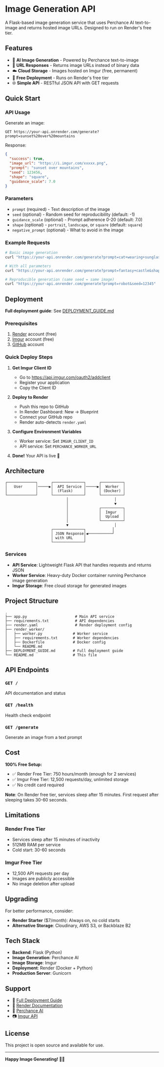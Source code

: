 # Image Generation API

A Flask-based image generation service that uses Perchance AI text-to-image and returns hosted image URLs. Designed to run on Render's free tier.

## Features

- 🎨 **AI Image Generation** - Powered by Perchance text-to-image
- 🔗 **URL Responses** - Returns image URLs instead of binary data
- ☁️ **Cloud Storage** - Images hosted on Imgur (free, permanent)
- 🚀 **Free Deployment** - Runs on Render's free tier
- 🌐 **Simple API** - RESTful JSON API with GET requests

## Quick Start

### API Usage

Generate an image:
```
GET https://your-api.onrender.com/generate?prompt=sunset%20over%20mountains
```

Response:
```json
{
  "success": true,
  "image_url": "https://i.imgur.com/xxxxx.png",
  "prompt": "sunset over mountains",
  "seed": 123456,
  "shape": "square",
  "guidance_scale": 7.0
}
```

### Parameters

- `prompt` (required) - Text description of the image
- `seed` (optional) - Random seed for reproducibility (default: -1)
- `guidance_scale` (optional) - Prompt adherence 0-20 (default: 7.0)
- `shape` (optional) - `portrait`, `landscape`, or `square` (default: `square`)
- `negative_prompt` (optional) - What to avoid in the image

### Example Requests

```bash
# Basic image generation
curl "https://your-api.onrender.com/generate?prompt=cat+wearing+sunglasses"

# With all parameters
curl "https://your-api.onrender.com/generate?prompt=fantasy+castle&shape=landscape&guidance_scale=8&negative_prompt=blurry"

# Reproducible generation (same seed = same image)
curl "https://your-api.onrender.com/generate?prompt=robot&seed=12345"
```

## Deployment

**Full deployment guide**: See [DEPLOYMENT_GUIDE.md](DEPLOYMENT_GUIDE.md)

### Prerequisites

1. [Render](https://render.com) account (free)
2. [Imgur](https://imgur.com) account (free)
3. [GitHub](https://github.com) account

### Quick Deploy Steps

1. **Get Imgur Client ID**
   - Go to https://api.imgur.com/oauth2/addclient
   - Register your application
   - Copy the Client ID

2. **Deploy to Render**
   - Push this repo to GitHub
   - In Render Dashboard: New → Blueprint
   - Connect your GitHub repo
   - Render auto-detects `render.yaml`

3. **Configure Environment Variables**
   - Worker service: Set `IMGUR_CLIENT_ID`
   - API service: Set `PERCHANCE_WORKER_URL`

4. **Done!** Your API is live 🎉

## Architecture

```
┌─────────────┐      ┌──────────────┐      ┌──────────┐
│   User      │─────▶│  API Service │─────▶│  Worker  │
│             │      │  (Flask)     │      │ (Docker) │
└─────────────┘      └──────────────┘      └──────────┘
                            │                     │
                            │                     ▼
                            │              ┌──────────┐
                            │              │  Imgur   │
                            │              │  Upload  │
                            │              └──────────┘
                            ▼                     │
                     ┌──────────────┐            │
                     │ JSON Response│◀───────────┘
                     │ with URL     │
                     └──────────────┘
```

### Services

- **API Service**: Lightweight Flask API that handles requests and returns JSON
- **Worker Service**: Heavy-duty Docker container running Perchance image generation
- **Imgur Storage**: Free cloud storage for generated images

## Project Structure

```
.
├── app.py                      # Main API service
├── requirements.txt            # API dependencies
├── render.yaml                 # Render deployment config
├── render_worker/
│   ├── worker.py              # Worker service
│   ├── requirements.txt       # Worker dependencies
│   ├── Dockerfile             # Docker config
│   └── README.md
├── DEPLOYMENT_GUIDE.md        # Full deployment guide
└── README.md                  # This file
```

## API Endpoints

### `GET /`
API documentation and status

### `GET /health`
Health check endpoint

### `GET /generate`
Generate an image from a text prompt

## Cost

**100% Free Setup:**
- ✅ Render Free Tier: 750 hours/month (enough for 2 services)
- ✅ Imgur Free Tier: 12,500 requests/day, unlimited storage
- ✅ No credit card required

**Note**: On Render free tier, services sleep after 15 minutes. First request after sleeping takes 30-60 seconds.

## Limitations

### Render Free Tier
- Services sleep after 15 minutes of inactivity
- 512MB RAM per service
- Cold start: 30-60 seconds

### Imgur Free Tier
- 12,500 API requests per day
- Images are publicly accessible
- No image deletion after upload

## Upgrading

For better performance, consider:
- **Render Starter** ($7/month): Always on, no cold starts
- **Alternative Storage**: Cloudinary, AWS S3, or Backblaze B2

## Tech Stack

- **Backend**: Flask (Python)
- **Image Generation**: Perchance AI
- **Image Storage**: Imgur
- **Deployment**: Render (Docker + Python)
- **Production Server**: Gunicorn

## Support

- 📖 [Full Deployment Guide](DEPLOYMENT_GUIDE.md)
- 🔧 [Render Documentation](https://render.com/docs)
- 🎨 [Perchance AI](https://perchance.org/text-to-image-plugin)
- 📷 [Imgur API](https://apidocs.imgur.com/)

## License

This project is open source and available for use.

---

**Happy Image Generating! 🎨✨**
